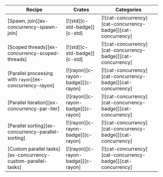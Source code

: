| Recipe | Crates | Categories |
|--------|--------|------------|
| [Spawn, join][ex-concurrency-spawn-join] | [![std][c-std-badge]][c-std] | [![cat-concurrency][cat-concurrency-badge]][cat-concurrency] |
| [Scoped threads][ex-concurrency-scoped-threads] | [![std][c-std-badge]][c-std] | [![cat-concurrency][cat-concurrency-badge]][cat-concurrency] |
| [Parallel processing with `rayon`][ex-concurrency-rayon] | [![rayon][c-rayon-badge]][c-rayon] | [![cat-concurrency][cat-concurrency-badge]][cat-concurrency] |
| [Parallel iteration][ex-concurrency-par-iter] | [![rayon][c-rayon-badge]][c-rayon] | [![cat-concurrency][cat-concurrency-badge]][cat-concurrency] |
| [Parallel sorting][ex-concurrency-parallel-sorting] | [![rayon][c-rayon-badge]][c-rayon] | [![cat-concurrency][cat-concurrency-badge]][cat-concurrency] |
| [Custom parallel tasks][ex-concurrency-custom-parallel-tasks] | [![rayon][c-rayon-badge]][c-rayon] | [![cat-concurrency][cat-concurrency-badge]][cat-concurrency] |
